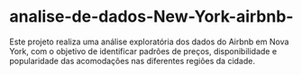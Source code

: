 # analise-de-dados-New-York-airbnb-
Este projeto realiza uma análise exploratória dos dados do Airbnb em Nova York, com o objetivo de identificar padrões de preços, disponibilidade e popularidade das acomodações nas diferentes regiões da cidade.
